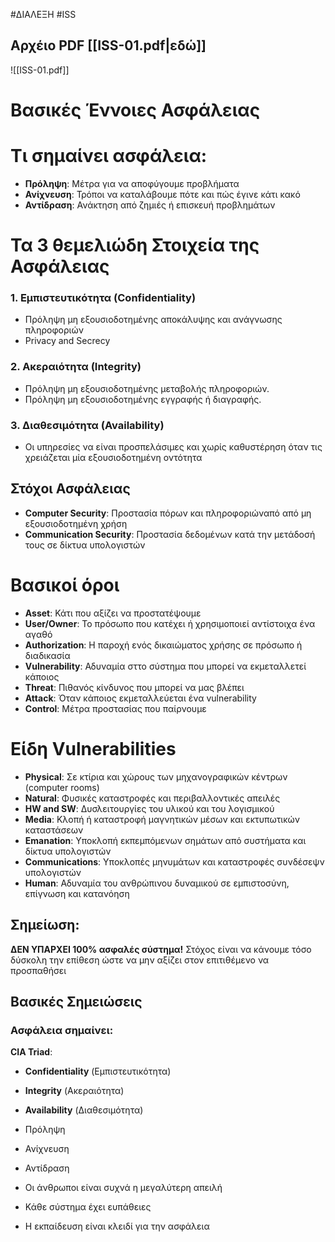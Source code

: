 #ΔΙΑΛΕΞΗ #ISS
## Αρχέιο PDF [[ISS-01.pdf|εδώ]]
![[ISS-01.pdf]]

# Βασικές Έννοιες Ασφάλειας
# Τι σημαίνει ασφάλεια:
- **Πρόληψη**: Μέτρα για να αποφύγουμε προβλήματα
- **Ανίχνευση**: Τρόποι να καταλάβουμε πότε και πώς έγινε κάτι κακό
- **Αντίδραση**: Ανάκτηση από ζημιές ή επισκευή προβλημάτων

# Τα 3 θεμελιώδη Στοιχεία της Ασφάλειας
### 1. Εμπιστευτικότητα (Confidentiality)
- Πρόληψη μη εξουσιοδοτημένης αποκάλυψης και ανάγνωσης πληροφοριών
- Privacy and Secrecy
### 2. Ακεραιότητα (Integrity)
- Πρόληψη μη εξουσιοδοτημένης μεταβολής πληροφοριών.
- Πρόληψη μη εξουσιοδοτημένης εγγραφής ή διαγραφής.
### 3.  Διαθεσιμότητα (Availability)
- Οι υπηρεσίες να είναι προσπελάσιμες και χωρίς καθυστέρηση όταν τις χρειάζεται μία εξουσιοδοτημένη οντότητα
## Στόχοι Ασφάλειας
- **Computer Security**: Προστασία πόρων και πληροφοριώναπό από μη εξουσιοδοτημένη χρήση
- **Communication Security**: Προστασία δεδομένων κατά την μετάδοσή τους σε δίκτυα υπολογιστών 
# Βασικοί όροι
- **Asset**: Κάτι που αξίζει να προστατέψουμε
- **User/Owner**: Το πρόσωπο που κατέχει ή χρησιμοποιεί αντίστοιχα ένα αγαθό
- **Authorization**: Η παροχή ενός δικαιώματος χρήσης σε πρόσωπο ή διαδικασία
- **Vulnerability**: Αδυναμία σττο σύστημα που μπορεί να εκμεταλλετεί κάποιος
- **Threat**: Πιθανός κίνδυνος που μπορεί να μας βλέπει
- **Attack**: Όταν κάποιος εκμεταλλεύεται ένα vulnerability
- **Control**: Μέτρα προστασίας που παίρνουμε

# Είδη Vulnerabilities
- **Physical**: Σε κτίρια και χώρους των μηχανογραφικών κέντρων (computer rooms)
- **Natural**: Φυσικές καταστροφές και περιβαλλοντικές απειλές 
- **HW and SW**: Δυσλειτουργίες του υλικού και του λογισμικού
- **Media**: Κλοπή ή καταστροφή μαγνητικών μέσων και εκτυπωτικών καταστάσεων
- **Emanation**: Υποκλοπή εκπεμπόμενων σημάτων από συστήματα και δίκτυα υπολογιστών
- **Communications**: Υποκλοπές μηνυμάτων και καταστροφές συνδέσεψν υπολογιστών
- **Human**: Αδυναμία του ανθρώπινου δυναμικού σε εμπιστοσύνη, επίγνωση και κατανόηση
## Σημείωση:
**ΔΕΝ ΥΠΑΡΧΕΙ 100% ασφαλές σύστημα!** Στόχος είναι να κάνουμε τόσο δύσκολη την επίθεση ώστε να μην αξίζει στον επιτιθέμενο να προσπαθήσει

## Βασικές Σημειώσεις
### Ασφάλεια σημαίνει: 
**CIA Triad**:
- **Confidentiality** (Εμπιστευτικότητα)
- **Integrity** (Ακεραιότητα)
- **Availability** (Διαθεσιμότητα)

- Πρόληψη
- Ανίχνευση
- Αντίδραση

- Οι άνθρωποι είναι συχνά η μεγαλύτερη απειλή
- Κάθε σύστημα έχει ευπάθειες
- Η εκπαίδευση είναι κλειδί για την ασφάλεια